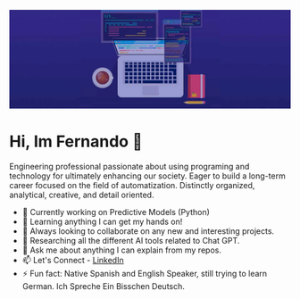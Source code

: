 ![LuisMonroy1](https://raw.githubusercontent.com/LuisMonroy1/LuisMonroy1/main/header.png)


# Hi, Im Fernando 👋

Engineering professional passionate about using programing and technology for ultimately enhancing our society. Eager to build a long-term career focused on the field of automatization. Distinctly organized, analytical, creative, and detail oriented.

- 🔭 Currently working on Predictive Models (Python)
- 🌱 Learning anything I can get my hands on!
- 👯 Always looking to collaborate on any new and interesting projects.
- 🤔 Researching all the different AI tools related to Chat GPT.
- 💬 Ask me about anything I can explain from my repos.
- 📫 Let's Connect - [LinkedIn](https://www.linkedin.com/in/luis-fernando-monroy-a66289237)
- ⚡ Fun fact: Native Spanish and English Speaker, still trying to learn German. Ich Spreche Ein Bisschen Deutsch.
